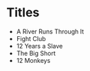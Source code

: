 # Titles

- A River Runs Through It   
- Fight Club
- 12 Years a Slave
- The Big Short
- 12 Monkeys
